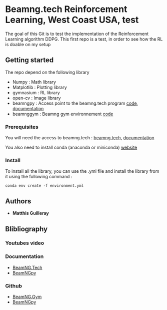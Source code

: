 # Beamng.tech Reinforcement Learning, West Coast USA, test
The goal of this Git is to test the implementation of the Reinforcement Learning algorithm DDPG. This first repo is a test, in order to see how the RL is doable on my setup
## Getting started

The repo depend on the following library
* Numpy : Math library
* Matplotlib : Plotting library
* gymnasium : RL library
* open-cv : Image library
* beamngpy : Access point to the beamng.tech program [code](https://github.com/BeamNG/BeamNGpy), [documentation](https://beamngpy.readthedocs.io/en/latest/index.html)
* beamnggym : Beamng gym environnement [code](https://github.com/BeamNG/BeamNG.gym)

### Prerequisites
You will need the access to beamng.tech : [beamng.tech](https://beamng.tech/), [documentation](https://documentation.beamng.com/beamng_tech/)

You also need to install conda (anaconda or miniconda) [website](https://docs.conda.io/projects/conda/en/latest/user-guide/install/index.html)

### Install
To install all the library, you can use the .yml file and install the library from it using the following command : 
```
conda env create -f environment.yml
```


## Authors
* **Matthis Guilleray**

## Blibliography
### Youtubes video
### Documentation
* [BeamNG.Tech](https://documentation.beamng.com/beamng_tech/)
* [BeamNGpy](https://beamngpy.readthedocs.io/en/latest/index.html)
### Github
* [BeamNG.Gym](https://github.com/BeamNG/BeamNG.gym)
* [BeamNGpy](https://github.com/BeamNG/BeamNGpy)



